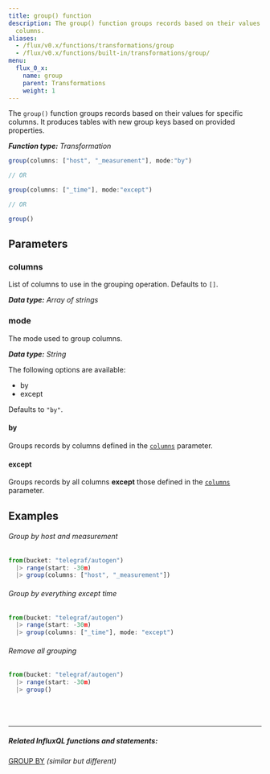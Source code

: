 ```yaml
---
title: group() function
description: The group() function groups records based on their values for specific
  columns.
aliases:
  - /flux/v0.x/functions/transformations/group
  - /flux/v0.x/functions/built-in/transformations/group/
menu:
  flux_0_x:
    name: group
    parent: Transformations
    weight: 1
---
```


The `group()` function groups records based on their values for specific columns.
It produces tables with new group keys based on provided properties.

_**Function type:** Transformation_

```js
group(columns: ["host", "_measurement"], mode:"by")

// OR

group(columns: ["_time"], mode:"except")

// OR

group()
```

## Parameters

### columns
List of columns to use in the grouping operation.
Defaults to `[]`.

_**Data type:** Array of strings_

### mode
The mode used to group columns.

_**Data type:** String_

The following options are available:

- by
- except

Defaults to `"by"`.

#### by
Groups records by columns defined in the [`columns`](#columns) parameter.

#### except
Groups records by all columns **except** those defined in the [`columns`](#columns) parameter.

## Examples

###### Group by host and measurement
```js
from(bucket: "telegraf/autogen")
  |> range(start: -30m)
  |> group(columns: ["host", "_measurement"])
```

###### Group by everything except time
```js
from(bucket: "telegraf/autogen")
  |> range(start: -30m)
  |> group(columns: ["_time"], mode: "except")
```

###### Remove all grouping
```js
from(bucket: "telegraf/autogen")
  |> range(start: -30m)
  |> group()
```

<hr style="margin-top:4rem"/>

##### Related InfluxQL functions and statements:
[GROUP BY](/influxdb/latest/query_language/data_exploration/#the-group-by-clause) _(similar but different)_
